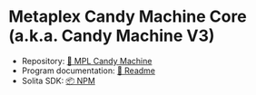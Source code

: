 # Metaplex Candy Machine Core (a.k.a. Candy Machine V3)

- Repository: [📂 MPL Candy Machine](https://github.com/metaplex-foundation/mpl-candy-machine)
- Program documentation: [📄 Readme](https://github.com/metaplex-foundation/mpl-candy-machine/blob/main/programs/candy-machine-core)
- Solita SDK: [📦 NPM](https://github.com/metaplex-foundation/mpl-candy-machine/tree/main/clients/js-solita-candy-machine-core)
